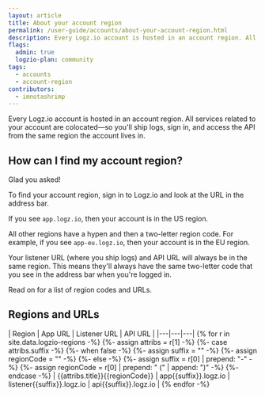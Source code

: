 ```yaml
---
layout: article
title: About your account region
permalink: /user-guide/accounts/about-your-account-region.html
description: Every Logz.io account is hosted in an account region. All services related to your account are colocated—so you'll ship logs, sign in, and access the API from the same region the account lives in.
flags:
  admin: true
  logzio-plan: community
tags:
  - accounts
  - account-region
contributors:
  - imnotashrimp
---
```


Every Logz.io account is hosted in an account region.
All services related to your account are colocated—so you'll ship logs, sign in, and access the API from the same region the account lives in.

## How can I find my account region?

Glad you asked!

To find your account region, sign in to Logz.io and look at the URL in the address bar.

If you see `app.logz.io`, then your account is in the US region.

All other regions have a hypen and then a two-letter region code.
For example, if you see `app-eu.logz.io`, then your account is in the EU region.

Your listener URL (where you ship logs) and API URL will always be in the same region.
This means they'll always have the same two-letter code that you see in the address bar when you're logged in.

Read on for a list of region codes and URLs.

## Regions and URLs

| Region | App URL | Listener URL | API URL |
|---|---|---|
{% for r in site.data.logzio-regions -%}
{%- assign attribs = r[1] -%}
{%- case attribs.suffix -%}
  {%- when false -%}
    {%- assign suffix = "" -%}
    {%- assign regionCode = "" -%}
  {%- else -%}
    {%- assign suffix = r[0] | prepend: "-" -%}
    {%- assign regionCode = r[0] | prepend: " (" | append: ")" -%}
{%- endcase -%}
| {{attribs.title}}{{regionCode}} | app{{suffix}}.logz.io | listener{{suffix}}.logz.io | api{{suffix}}.logz.io |
{% endfor -%}